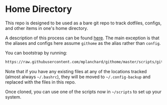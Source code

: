 # Home Directory

This repo is designed to be used as a bare git repo to track dotfiles, configs,
and other items in one's home directory.

A description of this process can be found [here](https://www.atlassian.com/git/tutorials/dotfiles). The main
exception is that the aliases and configs here assume `githome` as the
alias rather than `config`.

You can bootstrap by running:

``` sh
https://raw.githubusercontent.com/mplanchard/githome/master/scripts/githome.sh | bash
```

Note that if you have any existing files at any of the locations tracked
(almost always `~/.bashrc`), they will be moved to `~/.config-backup` and
replaced with the files in this repo.

Once cloned, you can use one of the scripts now in `~/scripts` to set up
your system.
